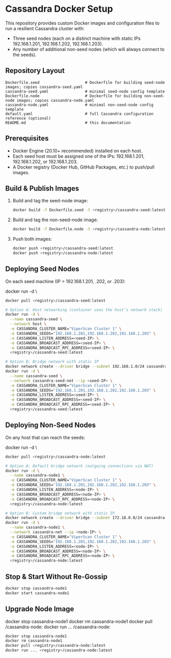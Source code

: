 # Cassandra Docker Setup

This repository provides custom Docker images and configuration files to run a resilient Cassandra cluster with:
- Three seed nodes (each on a distinct machine with static IPs 192.168.1.201, 192.168.1.202, 192.168.1.203).
- Any number of additional non-seed nodes (which will always connect to the seeds).

## Repository Layout

```text
Dockerfile.seed                    # Dockerfile for building seed-node images; copies cassandra-seed.yaml
cassandra-seed.yaml                # minimal seed-node config template
Dockerfile.node                    # Dockerfile for building non-seed-node images; copies cassandra-node.yaml
cassandra-node.yaml                # minimal non-seed-node config template
default.yaml                       # full Cassandra configuration reference (optional)
README.md                          # this documentation
```

## Prerequisites

- Docker Engine (20.10+ recommended) installed on each host.
- Each seed host must be assigned one of the IPs: 192.168.1.201, 192.168.1.202, or 192.168.1.203.
- A Docker registry (Docker Hub, GitHub Packages, etc.) to push/pull images.

## Build & Publish Images

1. Build and tag the seed-node image:
   ```bash
   docker build -f Dockerfile.seed -t <registry>/cassandra-seed:latest .
   ```

2. Build and tag the non-seed-node image:
   ```bash
   docker build -f Dockerfile.node -t <registry>/cassandra-node:latest .
   ```

3. Push both images:
   ```bash
   docker push <registry>/cassandra-seed:latest
   docker push <registry>/cassandra-node:latest
   ```

## Deploying Seed Nodes

On each seed machine (IP = 192.168.1.201, .202, or .203):

docker run -d \
```bash
docker pull <registry>/cassandra-seed:latest

# Option A: Host networking (container uses the host’s network stack)
docker run -d \
  --name cassandra-seed \
  --network host \
  -e CASSANDRA_CLUSTER_NAME="ViperScan Cluster 1" \
  -e CASSANDRA_SEEDS="192.168.1.201,192.168.1.202,192.168.1.203" \
  -e CASSANDRA_LISTEN_ADDRESS=<seed-IP> \
  -e CASSANDRA_BROADCAST_ADDRESS=<seed-IP> \
  -e CASSANDRA_BROADCAST_RPC_ADDRESS=<seed-IP> \
  <registry>/cassandra-seed:latest

# Option B: Bridge network with static IP
docker network create --driver bridge --subnet 192.168.1.0/24 cassandra-seed-net
docker run -d \
  --name cassandra-seed \
  --network cassandra-seed-net --ip <seed-IP> \
  -e CASSANDRA_CLUSTER_NAME="ViperScan Cluster 1" \
  -e CASSANDRA_SEEDS="192.168.1.201,192.168.1.202,192.168.1.203" \
  -e CASSANDRA_LISTEN_ADDRESS=<seed-IP> \
  -e CASSANDRA_BROADCAST_ADDRESS=<seed-IP> \
  -e CASSANDRA_BROADCAST_RPC_ADDRESS=<seed-IP> \
  <registry>/cassandra-seed:latest
```  

## Deploying Non-Seed Nodes

On any host that can reach the seeds:

docker run -d \
```bash
docker pull <registry>/cassandra-node:latest

# Option A: Default bridge network (outgoing connections via NAT)
docker run -d \
  --name cassandra-node1 \
  -e CASSANDRA_CLUSTER_NAME="ViperScan Cluster 1" \
  -e CASSANDRA_SEEDS="192.168.1.201,192.168.1.202,192.168.1.203" \
  -e CASSANDRA_LISTEN_ADDRESS=<node-IP> \
  -e CASSANDRA_BROADCAST_ADDRESS=<node-IP> \
  -e CASSANDRA_BROADCAST_RPC_ADDRESS=<node-IP> \
  <registry>/cassandra-node:latest

# Option B: Custom bridge network with static IP
docker network create --driver bridge --subnet 172.18.0.0/24 cassandra-net
docker run -d \
  --name cassandra-node1 \
  --network cassandra-net --ip <node-IP> \
  -e CASSANDRA_CLUSTER_NAME="ViperScan Cluster 1" \
  -e CASSANDRA_SEEDS="192.168.1.201,192.168.1.202,192.168.1.203" \
  -e CASSANDRA_LISTEN_ADDRESS=<node-IP> \
  -e CASSANDRA_BROADCAST_ADDRESS=<node-IP> \
  -e CASSANDRA_BROADCAST_RPC_ADDRESS=<node-IP> \
  <registry>/cassandra-node:latest
```  

## Stop & Start Without Re-Gossip

```bash
docker stop cassandra-node1
docker start cassandra-node1
```

## Upgrade Node Image

docker stop cassandra-node1
docker rm cassandra-node1
docker pull <registry>/cassandra-node:<node-IP>
docker run ... <registry>/cassandra-node:<node-IP>
```bash
docker stop cassandra-node1
docker rm cassandra-node1
docker pull <registry>/cassandra-node:latest
docker run ... <registry>/cassandra-node:latest
```  